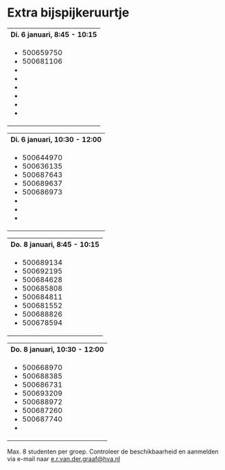 # Extra bijspijkeruurtje

<table>
  <tbody>
    <tr><th>Di. 6 januari, 8:45 - 10:15</th></tr>
    <tr><td>
      <ul>
        <li>500659750</li>
        <li>500681106</li>
        <li></li>
        <li></li>
        <li></li>
        <li></li>
        <li></li>
        <li></li>
      </ul>
    </td></tr>
  </tbody>
</table>

<table>
  <tbody>
    <tr><th>Di. 6 januari, 10:30 - 12:00</th></tr>
    <tr><td>
      <ul>
        <li>500644970​</li>
        <li>500636135</li>
        <li>500687643</li>
        <li>500689637</li>
        <li>500686973</li>
        <li></li>
        <li></li>
        <li></li>
      </ul>
    </td></tr>
  </tbody>
</table>

<table>
  <tbody>
    <tr><th>Do. 8 januari, 8:45 - 10:15</th></tr>
    <tr><td>
      <ul>
        <li>500689134</li>
        <li>500692195</li>
        <li>500684628</li>
        <li>500685808</li>
        <li>500684811</li>
        <li>500681552</li>
        <li>500688826</li>
        <li>500678594</li>
      </ul>
    </td></tr>
  </tbody>
</table>

<table>
  <tbody>
    <tr><th>Do. 8 januari, 10:30 - 12:00</th></tr>
    <tr><td>
      <ul>
        <li>500668970</li>
        <li>500688385</li>
        <li>500686731</li>
        <li>500693209</li>
        <li>500688972</li>
        <li>500687260</li>
        <li>500687740</li>
        <li></li>
      </ul>
    </td></tr>
  </tbody>
</table>

Max. 8 studenten per groep. Controleer de beschikbaarheid en aanmelden via e-mail naar e.r.van.der.graaf@hva.nl